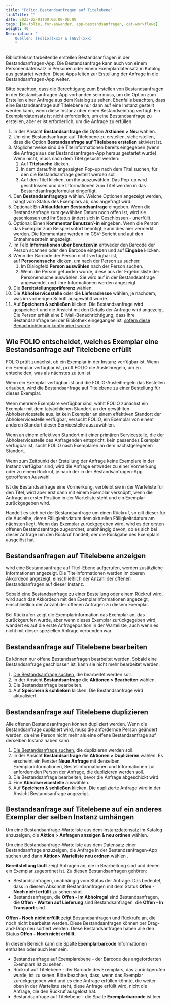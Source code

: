 ```yaml
---
title: "Folio: Bestandsanfragen auf Titelebene"
linkTitle: ""
date: 2023-02-01T00:00:00-00:00
tags: [by-folio, for-anwender, app-bestandsanfragen, cat-workflows]
weight: 40
Description: "
    Quellen: [Folio](xxx) & [GBV](xxx)
    "
---
```


Bibliotheksmitarbeitende erstellen Bestandsanfragen in der Bestandsanfragen-App. Die Bestandsanfrage kann auch von einem Personendatensatz in Personen oder einem Exemplardatensatz in Katalog aus gestartet werden. Diese Apps leiten zur Erstellung der Anfrage in die Bestandsanfragen-App weiter.

Bitte beachten, dass die Berechtigung zum Erstellen von Bestandsanfragen in der Bestandsanfragen-App vorhanden sein muss, um die Option zum Erstellen einer Anfrage aus dem Katalog zu sehen. Ebenfalls beachten, dass eine Bestandsanfrage auf Titelebene nur dann auf eine Instanz gestellt werden kann, wenn diese Instanz über einen Bestandseintrag verfügt. Ein Exemplardatensatz ist nicht erforderlich, um eine Bestandsanfrage zu erstellen, aber er ist erforderlich, um die Anfrage zu erfüllen.

1.  In der Ansicht **Bestandsanfrage** die Option **Aktionen > Neu** wählen.
2.  Um eine Bestandsanfrage auf Titelebene zu erstellen, sicherstellen, dass die Option **Bestandsanfrage auf Titelebene erstellen** aktiviert ist.
3.  Möglicherweise sind die Titelinformationen bereits eingegeben (wenn die Anfrage aus der Bestandsanfragen-App heraus gestartet wurde). Wenn nicht, muss nach dem Titel gesucht werden:
    1.  Auf **Titelsuche** klicken.
    2.  In dem daraufhin angezeigten Pop-up nach dem Titel suchen, für den die Bestandsanfrage gestellt werden soll.
    3.  Auf den Titel klicken, um ihn auszuwählen. Das Pop-up wird geschlossen und die Informationen zum Titel werden in das Bestandsanfrageformular eingefügt.
4.  Den **Bestandsanfragetyp** wählen. Welche Optionen angezeigt werden, hängt vom Status des Exemplars ab, das angefragt wird.
5.  Optional: Ein **Ablaufdatum Bestandsanfrage** eingeben. Wenn die Bestandsanfrage zum gewählten Datum noch offen ist, wird sie geschlossen und ihr Status ändert sich in Geschlossen - unerfüllt.
6.  Optional: Einen **Kommentar Benutzer/-in** eingeben. Wenn die Person das Exemplar zum Beispiel sofort benötigt, kann dies hier vermerkt werden. Die Kommentare werden im CSV-Bericht und auf den Entnahmezetteln angezeigt.
7.  Im Feld **Informationen über Benutzer/in** entweder den Barcode der Person scannen oder den Barcode eingeben und auf **Eingabe** klicken.
8.  Wenn der Barcode der Person nicht verfügbar ist, auf **Personensuche** klicken, um nach der Person zu suchen:
    1.  Im Dialogfeld **Person auswählen** nach der Person suchen.
    2.  Wenn die Person gefunden wurde, diese aus der Ergebnisliste der Personensuche auswählen. Sie wird auf in der Bestandsanfrage angewendet und  ihre Informationen werden angezeigt.
9.  Die **Bereitstellungspräferenz** wählen.
10.  Die **Abholservicestelle** oder die **Lieferadresse** wählen, je nachdem, was im vorherigen Schritt ausgewählt wurde.
11.  Auf **Speichern & schließen** klicken. Die Bestandsanfrage wird gespeichert und die Ansicht mit den Details der Anfrage wird angezeigt. Die Person erhält eine E-Mail-Benachrichtigung, dass ihre Bestandsanfrage bei der Bibliothek eingegangen ist, [sofern diese Benachrichtigung konfiguriert wurde](https://info.gbv.de/display/FOLIOGBVEXTERN/Einstellungen+%28Ausleihe%29%3A+Benachrichtigungen+Benutzende).

## Wie FOLIO entscheidet, welches Exemplar eine Bestandsanfrage auf Titelebene erfüllt

FOLIO prüft zunächst, ob ein Exemplar in der Instanz verfügbar ist. Wenn ein Exemplar verfügbar ist, prüft FOLIO die Ausleihregeln, um zu entscheiden, was als nächstes zu tun ist.

Wenn ein Exemplar verfügbar ist und die FOLIO-Ausleihregeln das Bestellen erlauben, wird die Bestandsanfrage auf Titelebene zu einer Bestellung für dieses Exemplar.

Wenn mehrere Exemplare verfügbar sind, wählt FOLIO zunächst ein Exemplar mit dem tatsächlichen Standort an der gewählten Abholservicestelle aus. Ist kein Exemplar an einem effektiven Standort der Abholservicestelle verfügbar, versucht FOLIO, ein Exemplar von einem anderen Standort dieser Servicestelle auszuwählen.

Wenn an einem effektiven Standort mit einer primären Servicestelle, die der Abholservicestelle des Anfragenden entspricht, kein passendes Exemplar verfügbar ist, sucht FOLIO nach Exemplaren an dem nächstgelegenen Standort.

Wenn zum Zeitpunkt der Erstellung der Anfrage keine Exemplare in der Instanz verfügbar sind, wird die Anfrage entweder zu einer Vormerkung oder zu einem Rückruf, je nach der in der Bestandsanfragen-App getroffenen Auswahl.

Ist die Bestandsanfrage eine Vormerkung, verbleibt sie in der Warteliste für den Titel, wird aber erst dann mit einem Exemplar verknüpft, wenn die Anfrage an erster Position in der Warteliste steht und ein Exemplar zurückgegeben wird.

Handelt es sich bei der Bestandsanfrage um einen Rückruf, so gilt dieser für die Ausleihe, deren Fälligkeitsdatum dem aktuellen Fälligkeitsdatum am nächsten liegt. Wenn das Exemplar zurückgegeben wird, wird es der ersten offenen Bestandsanfrage zugeordnet, unabhängig davon, ob es sich bei dieser Anfrage um den Rückruf handelt, der die Rückgabe des Exemplars ausgelöst hat.

## Bestandsanfragen auf Titelebene anzeigen

wird eine Bestandsanfrage auf Titel-Ebene aufgerufen, werden zusätzliche Informationen angezeigt. Die Titelinformationen werden im oberen Akkordeon angezeigt, einschließlich der Anzahl der offenen Bestandsanfragen auf dieser Instanz.

Sobald eine Bestandsanfrage zu einer Bestellung oder einem Rückruf wird, wird auch das Akkordeon mit den Exemplarinformationen angezeigt, einschließlich der Anzahl der offenen Anfragen zu diesem Exemplar.

Bei Rückrufen zeigt die Exemplarinformation das Exemplar an, das zurückgerufen wurde, aber wenn dieses Exemplar zurückgegeben wird, wandert es auf die erste Anfrageposition in der Warteliste, auch wenn es nicht mit dieser speziellen Anfrage verbunden war.

## Bestandsanfrage auf Titelebene bearbeiten

Es können nur offene Bestandsanfragen bearbeitet werden. Sobald eine Bestandsanfrage geschlossen ist, kann sie nicht mehr bearbeitet werden.

1.  [Die Bestandsanfrage suchen](https://info.gbv.de/display/FOLIOGBVEXTERN/Folio%3A+Bestandsanfragen+suchen), die bearbeitet werden soll.
2.  In der Ansicht **Bestandsanfrage** die **Aktionen > Bearbeiten** wählen.
3.  Die Bestandsanfrage bearbeiten.
4.  Auf **Speichern & schließen** klicken. Die Bestandsanfrage wird aktualisiert.

## Bestandsanfrage auf Titelebene duplizieren

Alle offenen Bestandsanfragen können dupliziert werden. Wenn die Bestandsanfrage dupliziert wird, muss die anfordernde Person geändert werden, da eine Person nicht mehr als eine offene Bestandsanfrage auf derselben Instanz haben kann.

1.  [Die Bestandsanfrage suchen](https://info.gbv.de/display/FOLIOGBVEXTERN/Folio%3A+Bestandsanfragen+suchen), die duplizieren werden soll.
2.  In der Ansicht **Bestandsanfrage** die **Aktionen > Duplizieren** wählen. Es erscheint ein Fenster **Neue Anfrage** mit denselben Exemplarinformationen, Bestellinformationen und Informationen zur anfordernden Person der Anfrage, die duplizieren werden soll.
3.  Die Bestandsanfrage bearbeiten, bevor die Anfrage abgeschickt wird.
4.  Eine **Abholservicestelle** auswählen.
5.  Auf **Speichern & schließen** klicken. Die duplizierte Anfrage wird in der Ansicht Bestandsanfrage angezeigt.

## Bestandsanfrage auf Titelebene auf ein anderes Exemplar der selben Instanz umhängen

Um eine Bestandsanfrage-Warteliste aus dem Instanzdatensatz im Katalog anzuzeigen, die **Aktion > Anfragen anzeigen & neu ordnen** wählen.

Um eine Bestandsanfrage-Warteliste aus dem Datensatz einer Bestandsanfrage anzuzeigen, die Anfrage in der Bestandsanfragen-App suchen und dann **Aktion> Warteliste neu ordnen** wählen .

**Bereitstellung läuft** zeigt Anfragen an, die in Bearbeitung sind und denen ein Exemplar zugeordnet ist. Zu diesen Bestandsanfragen gehören:

-   Bestandsanfragen, unabhängig vom Status der Anfrage. Das bedeutet, dass in diesem Abschnitt Bestandsanfragen mit dem Status **Offen - Noch nicht erfüllt** zu sehen sind.
-   Bestandsanfragen, die **Offen - Im Abholregal** sind
    Bestandsanfragen, die **Offen - Warten auf Lieferung** sind
    Bestandsanfragen, die **Offen - In Transport** sind

**Offen - Noch nicht erfüllt** zeigt Bestandsanfragen und Rückrufe an, die noch nicht bearbeitet werden. Diese Bestandsanfragen können per Drag-and-Drop neu sortiert werden. Diese Bestandsanfragen haben alle den Status **Offen - Noch nicht erfüllt**.

In diesem Bereich kann die Spalte **Exemplarbarcode** Informationen enthalten oder auch leer sein.

-   Bestandsanfrage auf Exemplarebene - der Barcode des angeforderten Exemplars ist zu sehen.
-   Rückruf auf Titelebene - der Barcode des Exemplars, das zurückgerufen wurde, ist zu sehen. Bitte beachten, dass, wenn das Exemplar zurückgegeben wird und es eine Anfrage erfüllen könnte, die weiter oben in der Warteliste steht, diese Anfrage erfüllt wird, nicht die Anfrage, die den Rückruf ausgelöst hat.
-   Bestandsanfrage auf Titelebene - die Spalte **Exemplarbarcode** ist leer.

